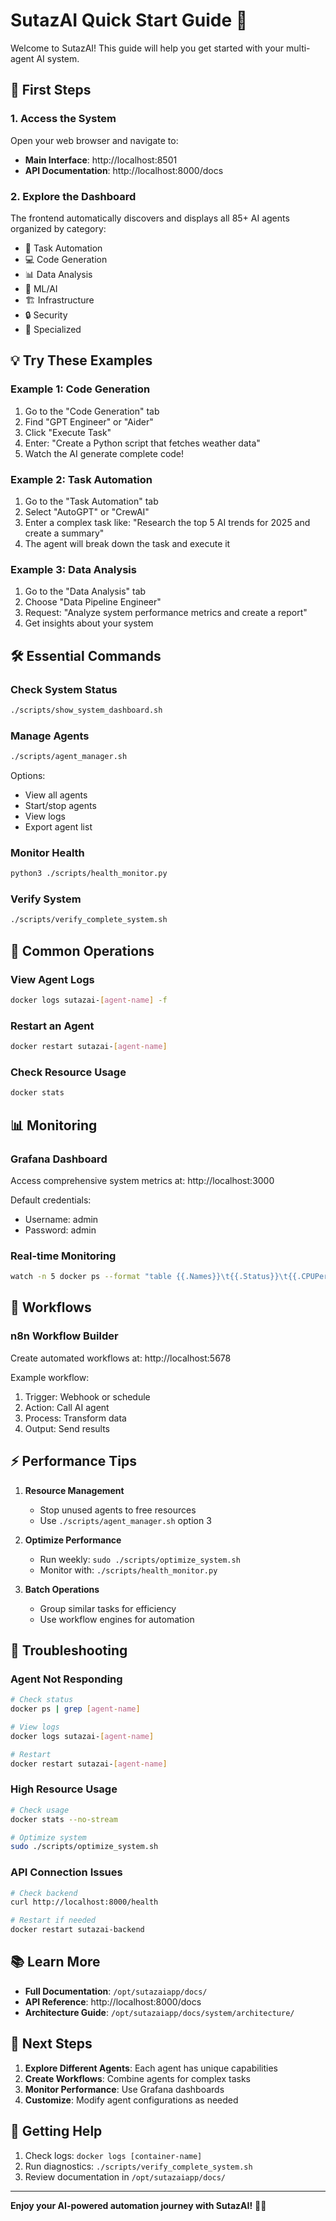 # SutazAI Quick Start Guide 🚀

Welcome to SutazAI! This guide will help you get started with your multi-agent AI system.

## 🎯 First Steps

### 1. Access the System

Open your web browser and navigate to:
- **Main Interface**: http://localhost:8501
- **API Documentation**: http://localhost:8000/docs

### 2. Explore the Dashboard

The frontend automatically discovers and displays all 85+ AI agents organized by category:
- 🤖 Task Automation
- 💻 Code Generation  
- 📊 Data Analysis
- 🧠 ML/AI
- 🏗️ Infrastructure
- 🔒 Security
- 🧩 Specialized

## 💡 Try These Examples

### Example 1: Code Generation
1. Go to the "Code Generation" tab
2. Find "GPT Engineer" or "Aider"
3. Click "Execute Task"
4. Enter: "Create a Python script that fetches weather data"
5. Watch the AI generate complete code!

### Example 2: Task Automation
1. Go to the "Task Automation" tab
2. Select "AutoGPT" or "CrewAI"
3. Enter a complex task like: "Research the top 5 AI trends for 2025 and create a summary"
4. The agent will break down the task and execute it

### Example 3: Data Analysis
1. Go to the "Data Analysis" tab
2. Choose "Data Pipeline Engineer"
3. Request: "Analyze system performance metrics and create a report"
4. Get insights about your system

## 🛠️ Essential Commands

### Check System Status
```bash
./scripts/show_system_dashboard.sh
```

### Manage Agents
```bash
./scripts/agent_manager.sh
```
Options:
- View all agents
- Start/stop agents
- View logs
- Export agent list

### Monitor Health
```bash
python3 ./scripts/health_monitor.py
```

### Verify System
```bash
./scripts/verify_complete_system.sh
```

## 🔧 Common Operations

### View Agent Logs
```bash
docker logs sutazai-[agent-name] -f
```

### Restart an Agent
```bash
docker restart sutazai-[agent-name]
```

### Check Resource Usage
```bash
docker stats
```

## 📊 Monitoring

### Grafana Dashboard
Access comprehensive system metrics at:
http://localhost:3000

Default credentials:
- Username: admin
- Password: admin

### Real-time Monitoring
```bash
watch -n 5 docker ps --format "table {{.Names}}\t{{.Status}}\t{{.CPUPerc}}\t{{.MemUsage}}"
```

## 🔄 Workflows

### n8n Workflow Builder
Create automated workflows at:
http://localhost:5678

Example workflow:
1. Trigger: Webhook or schedule
2. Action: Call AI agent
3. Process: Transform data
4. Output: Send results

## ⚡ Performance Tips

1. **Resource Management**
   - Stop unused agents to free resources
   - Use `./scripts/agent_manager.sh` option 3

2. **Optimize Performance**
   - Run weekly: `sudo ./scripts/optimize_system.sh`
   - Monitor with: `./scripts/health_monitor.py`

3. **Batch Operations**
   - Group similar tasks for efficiency
   - Use workflow engines for automation

## 🚨 Troubleshooting

### Agent Not Responding
```bash
# Check status
docker ps | grep [agent-name]

# View logs
docker logs sutazai-[agent-name]

# Restart
docker restart sutazai-[agent-name]
```

### High Resource Usage
```bash
# Check usage
docker stats --no-stream

# Optimize system
sudo ./scripts/optimize_system.sh
```

### API Connection Issues
```bash
# Check backend
curl http://localhost:8000/health

# Restart if needed
docker restart sutazai-backend
```

## 📚 Learn More

- **Full Documentation**: `/opt/sutazaiapp/docs/`
- **API Reference**: http://localhost:8000/docs
- **Architecture Guide**: `/opt/sutazaiapp/docs/system/architecture/`

## 🎉 Next Steps

1. **Explore Different Agents**: Each agent has unique capabilities
2. **Create Workflows**: Combine agents for complex tasks
3. **Monitor Performance**: Use Grafana dashboards
4. **Customize**: Modify agent configurations as needed

## 💬 Getting Help

1. Check logs: `docker logs [container-name]`
2. Run diagnostics: `./scripts/verify_complete_system.sh`
3. Review documentation in `/opt/sutazaiapp/docs/`

---

**Enjoy your AI-powered automation journey with SutazAI!** 🚀✨